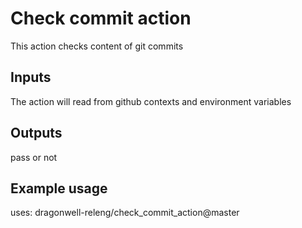 # Check commit action
This action checks content of git commits

## Inputs
The action will read from github contexts and environment variables
## Outputs
pass or not

## Example usage
uses: dragonwell-releng/check_commit_action@master
